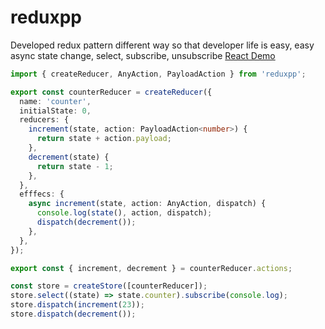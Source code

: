 # reduxpp

Developed redux pattern different way so that developer life is easy, easy async state change, select, subscribe, unsubscribe [React Demo](https://stackblitz.com/edit/reduxpp-react-demo?file=index.tsx)

```ts
import { createReducer, AnyAction, PayloadAction } from 'reduxpp';

export const counterReducer = createReducer({
  name: 'counter',
  initialState: 0,
  reducers: {
    increment(state, action: PayloadAction<number>) {
      return state + action.payload;
    },
    decrement(state) {
      return state - 1;
    },
  },
  efffecs: {
    async increment(state, action: AnyAction, dispatch) {
      console.log(state(), action, dispatch);
      dispatch(decrement());
    },
  },
});

export const { increment, decrement } = counterReducer.actions;

const store = createStore([counterReducer]);
store.select((state) => state.counter).subscribe(console.log);
store.dispatch(increment(23));
store.dispatch(decrement());
```
